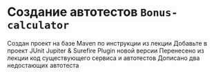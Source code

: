 # Создание автотестов `Bonus-calculator`

Создан проект на базе Maven по инструкции из лекции
Добавьте в проект JUnit Jupiter & Surefire Plugin новой версии
Перенесено из лекции код существующего сервиса и автотестов
Дописано два недостающих автотеста

